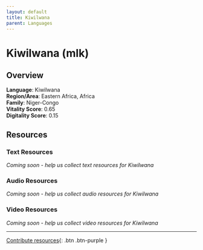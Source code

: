 ```yaml
---
layout: default
title: Kiwilwana
parent: Languages
---
```


# Kiwilwana (mlk)

## Overview

**Language**: Kiwilwana  
**Region/Area**: Eastern Africa, Africa  
**Family**: Niger-Congo  
**Vitality Score**: 0.65  
**Digitality Score**: 0.15  

## Resources

### Text Resources
*Coming soon - help us collect text resources for Kiwilwana*

### Audio Resources
*Coming soon - help us collect audio resources for Kiwilwana*

### Video Resources
*Coming soon - help us collect video resources for Kiwilwana*

---

[Contribute resources](https://fairtrain.github.io/){: .btn .btn-purple }
